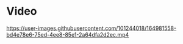 # Video

https://user-images.githubusercontent.com/101244018/164981558-bd4e78e6-75ed-4ee8-85e1-2a64dfa2d2ec.mp4

